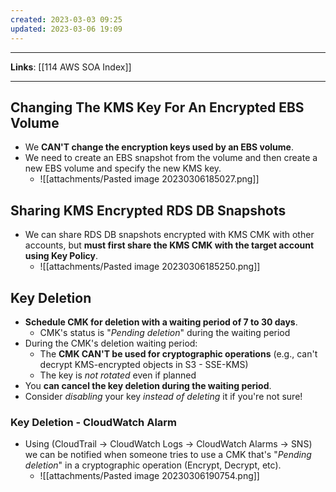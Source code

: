 ```yaml
---
created: 2023-03-03 09:25
updated: 2023-03-06 19:09
---
```

---
**Links**: [[114 AWS SOA Index]]

---
## Changing The KMS Key For An Encrypted EBS Volume
- We **CAN'T change the encryption keys used by an EBS volume**.
- We need to create an EBS snapshot from the volume and then create a new EBS volume and specify the new KMS key.
	- ![[attachments/Pasted image 20230306185027.png]]

## Sharing KMS Encrypted RDS DB Snapshots
- We can share RDS DB snapshots encrypted with KMS CMK with other accounts, but **must first share the KMS CMK with the target account using Key Policy**.
	- ![[attachments/Pasted image 20230306185250.png]]

## Key Deletion
- **Schedule CMK for deletion with a waiting period of 7 to 30 days**.
	- CMK's status is "*Pending deletion*" during the waiting period
- During the CMK's deletion waiting period:
	- The **CMK CAN'T be used for cryptographic operations** (e.g., can't decrypt KMS-encrypted objects in S3 - SSE-KMS)
	- The key is *not rotated* even if planned
- You **can cancel the key deletion during the waiting period**. 
- Consider *disabling* your key *instead of deleting* it if you're not sure!

### Key Deletion - CloudWatch Alarm
- Using (CloudTrail -> CloudWatch Logs -> CloudWatch Alarms -> SNS) we can be notified when someone tries to use a CMK that's "*Pending deletion*" in a cryptographic operation (Encrypt, Decrypt, etc).
	- ![[attachments/Pasted image 20230306190754.png]]